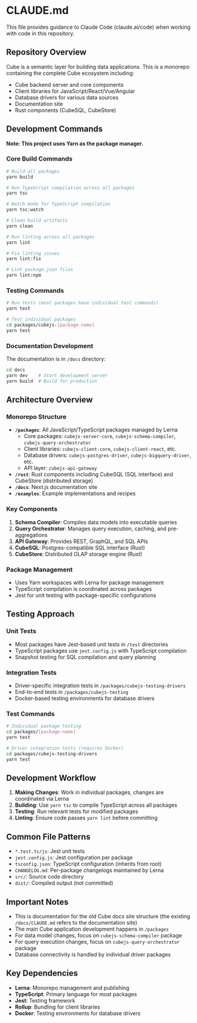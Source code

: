 # CLAUDE.md

This file provides guidance to Claude Code (claude.ai/code) when working with code in this repository.

## Repository Overview

Cube is a semantic layer for building data applications. This is a monorepo containing the complete Cube ecosystem including:
- Cube backend server and core components
- Client libraries for JavaScript/React/Vue/Angular
- Database drivers for various data sources
- Documentation site
- Rust components (CubeSQL, CubeStore)

## Development Commands

**Note: This project uses Yarn as the package manager.**

### Core Build Commands
```bash
# Build all packages
yarn build

# Run TypeScript compilation across all packages
yarn tsc

# Watch mode for TypeScript compilation
yarn tsc:watch

# Clean build artifacts
yarn clean

# Run linting across all packages
yarn lint

# Fix linting issues
yarn lint:fix

# Lint package.json files
yarn lint:npm
```

### Testing Commands
```bash
# Run tests (most packages have individual test commands)
yarn test

# Test individual packages
cd packages/cubejs-[package-name]
yarn test
```

### Documentation Development
The documentation is in `/docs` directory:
```bash
cd docs
yarn dev    # Start development server
yarn build  # Build for production
```

## Architecture Overview

### Monorepo Structure
- **`/packages`**: All JavaScript/TypeScript packages managed by Lerna
  - Core packages: `cubejs-server-core`, `cubejs-schema-compiler`, `cubejs-query-orchestrator` 
  - Client libraries: `cubejs-client-core`, `cubejs-client-react`, etc.
  - Database drivers: `cubejs-postgres-driver`, `cubejs-bigquery-driver`, etc.
  - API layer: `cubejs-api-gateway`
- **`/rust`**: Rust components including CubeSQL (SQL interface) and CubeStore (distributed storage)
- **`/docs`**: Next.js documentation site
- **`/examples`**: Example implementations and recipes

### Key Components
1. **Schema Compiler**: Compiles data models into executable queries
2. **Query Orchestrator**: Manages query execution, caching, and pre-aggregations
3. **API Gateway**: Provides REST, GraphQL, and SQL APIs
4. **CubeSQL**: Postgres-compatible SQL interface (Rust)
5. **CubeStore**: Distributed OLAP storage engine (Rust)

### Package Management
- Uses Yarn workspaces with Lerna for package management
- TypeScript compilation is coordinated across packages
- Jest for unit testing with package-specific configurations

## Testing Approach

### Unit Tests
- Most packages have Jest-based unit tests in `/test` directories
- TypeScript packages use `jest.config.js` with TypeScript compilation
- Snapshot testing for SQL compilation and query planning

### Integration Tests
- Driver-specific integration tests in `/packages/cubejs-testing-drivers`
- End-to-end tests in `/packages/cubejs-testing`
- Docker-based testing environments for database drivers

### Test Commands
```bash
# Individual package testing
cd packages/[package-name]
yarn test

# Driver integration tests (requires Docker)
cd packages/cubejs-testing-drivers
yarn test
```

## Development Workflow

1. **Making Changes**: Work in individual packages, changes are coordinated via Lerna
2. **Building**: Use `yarn tsc` to compile TypeScript across all packages
3. **Testing**: Run relevant tests for modified packages
4. **Linting**: Ensure code passes `yarn lint` before committing

## Common File Patterns

- `*.test.ts/js`: Jest unit tests
- `jest.config.js`: Jest configuration per package
- `tsconfig.json`: TypeScript configuration (inherits from root)
- `CHANGELOG.md`: Per-package changelogs maintained by Lerna
- `src/`: Source code directory
- `dist/`: Compiled output (not committed)

## Important Notes

- This is documentation for the old Cube docs site structure (the existing `/docs/CLAUDE.md` refers to the documentation site)
- The main Cube application development happens in `/packages`
- For data model changes, focus on `cubejs-schema-compiler` package
- For query execution changes, focus on `cubejs-query-orchestrator` package
- Database connectivity is handled by individual driver packages

## Key Dependencies

- **Lerna**: Monorepo management and publishing
- **TypeScript**: Primary language for most packages
- **Jest**: Testing framework
- **Rollup**: Bundling for client libraries
- **Docker**: Testing environments for database drivers